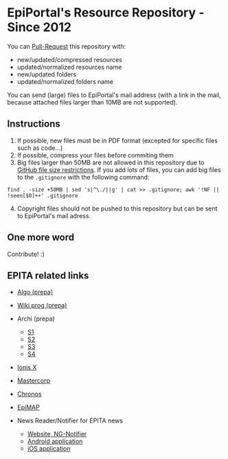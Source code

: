 # EpiPortal's Resource Repository - Since 2012

You can [Pull-Request](https://help.github.com/articles/creating-a-pull-request/) this repository with:
* new/updated/compressed resources
* updated/normalized resources name
* new/updated folders
* updated/normalized folders name

You can send (large) files to EpiPortal's mail address (with a link in the mail, because attached files larger than 10MB are not supported).

## Instructions

1. If possible, new files must be in PDF format (excepted for specific files such as code...)
2. If possible, compress your files before commiting them
3. Big files larger than 50MB are not allowed in this repository due to [GitHub file size restrictions](https://help.github.com/articles/working-with-large-files/). If you add lots of files, you can add big files to the `.gitignore` with the following command:

```
find . -size +50MB | sed 's|^\./||g' | cat >> .gitignore; awk '!NF || !seen[$0]++' .gitignore
```

4. Copyright files should not be pushed to this repository but can be sent to EpiPortal's mail adress. 

## One more word

Contribute! :)



## EPITA related links

* [Algo (prepa)](https://algo-td.infoprepa.epita.fr/)
* [Wiki prog (prepa)](https://wiki-prog.infoprepa.epita.fr/index.php/EPITA:Programmation)
* Archi (prepa)
  * [S1](http://debug-pro.com/epita/s1/en/)
  * [S2](http://debug-pro.com/epita/s2/en/)
  * [S3](http://debug-pro.com/epita/s3/en/)
  * [S4](http://debug-pro.com/epita/s4/en/)

* [Ionis X](https://ionisx.com/)

* [Mastercorp](http://mastercorp.epita.eu)

* [Chronos](http://chronos.epita.net)
* [EpiMAP](http://map.epita.eu/)
* News Reader/Notifier for EPITA news
  * [Website, NG-Notifier](https://ng-notifier.42portal.com/)
  * [Android application](https://play.google.com/store/apps/details?id=com.bertet.francois.epinotifier&hl=en_US)
  * [iOS application](https://itunes.apple.com/us/app/epireader/id1244757421?mt=8&ign-mpt=uo%3D4)
